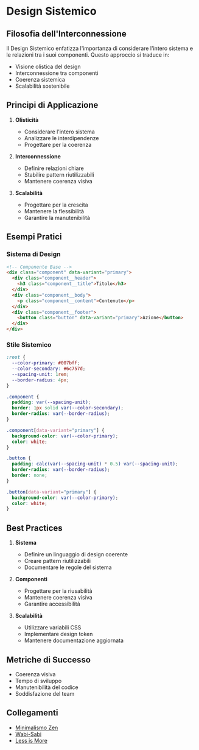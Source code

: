 # Design Sistemico

## Filosofia dell'Interconnessione

Il Design Sistemico enfatizza l'importanza di considerare l'intero sistema e le relazioni tra i suoi componenti. Questo approccio si traduce in:

- Visione olistica del design
- Interconnessione tra componenti
- Coerenza sistemica
- Scalabilità sostenibile

## Principi di Applicazione

1. **Olisticità**
   - Considerare l'intero sistema
   - Analizzare le interdipendenze
   - Progettare per la coerenza

2. **Interconnessione**
   - Definire relazioni chiare
   - Stabilire pattern riutilizzabili
   - Mantenere coerenza visiva

3. **Scalabilità**
   - Progettare per la crescita
   - Mantenere la flessibilità
   - Garantire la manutenibilità

## Esempi Pratici

### Sistema di Design
```html
<!-- Componente Base -->
<div class="component" data-variant="primary">
  <div class="component__header">
    <h3 class="component__title">Titolo</h3>
  </div>
  <div class="component__body">
    <p class="component__content">Contenuto</p>
  </div>
  <div class="component__footer">
    <button class="button" data-variant="primary">Azione</button>
  </div>
</div>
```

### Stile Sistemico
```css
:root {
  --color-primary: #007bff;
  --color-secondary: #6c757d;
  --spacing-unit: 1rem;
  --border-radius: 4px;
}

.component {
  padding: var(--spacing-unit);
  border: 1px solid var(--color-secondary);
  border-radius: var(--border-radius);
}

.component[data-variant="primary"] {
  background-color: var(--color-primary);
  color: white;
}

.button {
  padding: calc(var(--spacing-unit) * 0.5) var(--spacing-unit);
  border-radius: var(--border-radius);
  border: none;
}

.button[data-variant="primary"] {
  background-color: var(--color-primary);
  color: white;
}
```

## Best Practices

1. **Sistema**
   - Definire un linguaggio di design coerente
   - Creare pattern riutilizzabili
   - Documentare le regole del sistema

2. **Componenti**
   - Progettare per la riusabilità
   - Mantenere coerenza visiva
   - Garantire accessibilità

3. **Scalabilità**
   - Utilizzare variabili CSS
   - Implementare design token
   - Mantenere documentazione aggiornata

## Metriche di Successo

- Coerenza visiva
- Tempo di sviluppo
- Manutenibilità del codice
- Soddisfazione del team

## Collegamenti

- [Minimalismo Zen](minimalism.md)
- [Wabi-Sabi](wabi_sabi.md)
- [Less is More](less_is_more.md) 
